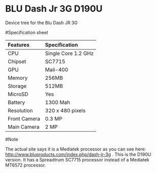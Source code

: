 # BLU Dash Jr 3G D190U
Device tree for the Blu Dash JR 3G

#Specification sheet

|Features       | Specification       |
| :-------------| :-------------------|
|CPU            | Single Core 1.2 GHz |
|Chipset        | SC7715              |
|GPU            | Mali-400            |
|Memory         | 256MB               |
|Storage        | 512MB               |
|MicroSD        | Yes                 |
|Battery        | 1300 Mah            |
|Resolution     | 320 x 480 pixels    |
|Front Camera   | 0.3 MP              |
|Main Camera    | 2 MP                |

#Note

The actual site says it is a Mediatek processor as you can see here: http://www.bluproducts.com/index.php/dash-jr-3g .
This is the D190U version. It has a Spreadtrum SC7715 processor instead of a Mediatek MT6572 processor.
